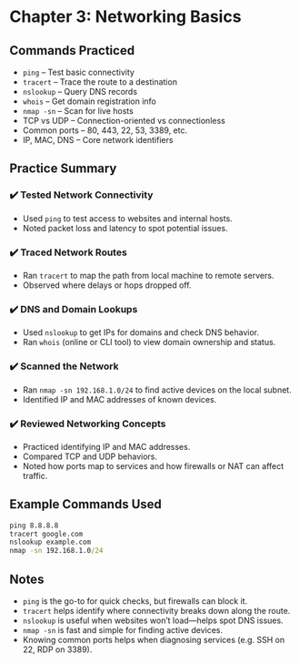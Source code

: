 # Chapter 3: Networking Basics

## Commands Practiced

- `ping` – Test basic connectivity  
- `tracert` – Trace the route to a destination  
- `nslookup` – Query DNS records  
- `whois` – Get domain registration info  
- `nmap -sn` – Scan for live hosts  
- TCP vs UDP – Connection-oriented vs connectionless  
- Common ports – 80, 443, 22, 53, 3389, etc.  
- IP, MAC, DNS – Core network identifiers

## Practice Summary

### ✔️ Tested Network Connectivity
- Used `ping` to test access to websites and internal hosts.
- Noted packet loss and latency to spot potential issues.

### ✔️ Traced Network Routes
- Ran `tracert` to map the path from local machine to remote servers.
- Observed where delays or hops dropped off.

### ✔️ DNS and Domain Lookups
- Used `nslookup` to get IPs for domains and check DNS behavior.
- Ran `whois` (online or CLI tool) to view domain ownership and status.

### ✔️ Scanned the Network
- Ran `nmap -sn 192.168.1.0/24` to find active devices on the local subnet.
- Identified IP and MAC addresses of known devices.

### ✔️ Reviewed Networking Concepts
- Practiced identifying IP and MAC addresses.
- Compared TCP and UDP behaviors.
- Noted how ports map to services and how firewalls or NAT can affect traffic.

## Example Commands Used

```cmd
ping 8.8.8.8
tracert google.com
nslookup example.com
nmap -sn 192.168.1.0/24
```

## Notes

- `ping` is the go-to for quick checks, but firewalls can block it.
- `tracert` helps identify where connectivity breaks down along the route.
- `nslookup` is useful when websites won’t load—helps spot DNS issues.
- `nmap -sn` is fast and simple for finding active devices.
- Knowing common ports helps when diagnosing services (e.g. SSH on 22, RDP on 3389).

